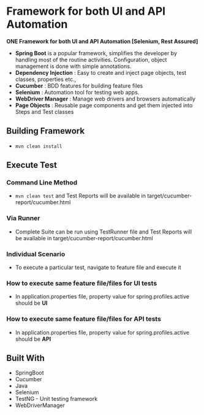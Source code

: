 # Framework for both UI and API Automation
**ONE Framework for both UI and API Automation [Selenium, Rest Assured]**

- **Spring Boot** is a popular framework, simplifies the developer by handling most of the routine activities. Configuration, object management is done with simple annotations.
- **Dependency Injection** : Easy to create and inject page objects, test classes, properties etc.,
- **Cucumber** : BDD features for building feature files
- **Selenium** : Automation tool for testing web apps.
- **WebDriver Manager** : Manage web drivers and browsers automatically
- **Page Objects** : Reusable page components and get them injected into Steps and Test classes


## Building Framework
- `mvn clean install`

## Execute Test
### Command Line Method
- `mvn clean test` and Test Reports will be available in target/cucumber-report/cucumber.html

### Via Runner
- Complete Suite can be run using TestRunner file and Test Reports will be available in target/cucumber-report/cucumber.html

### Individual Scenario
- To execute a particular test, navigate to feature file and execute it

### How to execute same feature file/files for UI tests
- In application.properties file, property value for spring.profiles.active should be **UI**

### How to execute same feature file/files for API tests
- In application.properties file, property value for spring.profiles.active should be **API**

## Built With
- SpringBoot
- Cucumber
- Java
- Selenium 
- TestNG - Unit testing framework
- WebDriverManager

